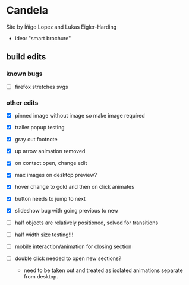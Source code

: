# Candela

Site by Íñigo Lopez and Lukas Eigler-Harding
- idea: "smart brochure"

## build edits

### known bugs
- [ ] firefox stretches svgs


### other edits
- [x] pinned image without image so make image required
- [x] trailer popup testing
- [x] gray out footnote
- [x] up arrow animation removed
- [x] on contact open, change edit
- [x] max images on desktop preview?
- [x] hover change to gold and then on click animates
- [x] button needs to jump to next 
- [x] slideshow bug with going previous to new

- [ ] half objects are relatively positioned, solved for transitions
- [ ] half width size testing!!!

- [ ] mobile interaction/animation for closing section
- [ ] double click needed to open new sections?
	- need to be taken out and treated as isolated animations separate from desktop. 